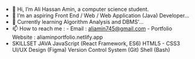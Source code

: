 - 👋 Hi, I’m Ali Hassan Amin, a computer science student.
- 👀 I’m an aspiring Front End / Web / Web Application (Java) Developer...
- 🌱 Currently learning Algorithm Analysis and DBMS'...
- 📫 How to reach me : 
            - Email : aliamin745@gmail.com
            - Portfolio Website : aliaminportfolio.netlify.app
- SKILLSET 
            JAVA
            JavaScript (React Framework, ES6)
            HTML5  -  CSS3
            UI/UX Design (Figma)
            Version Control System (Git)
            Shell (Bash)
